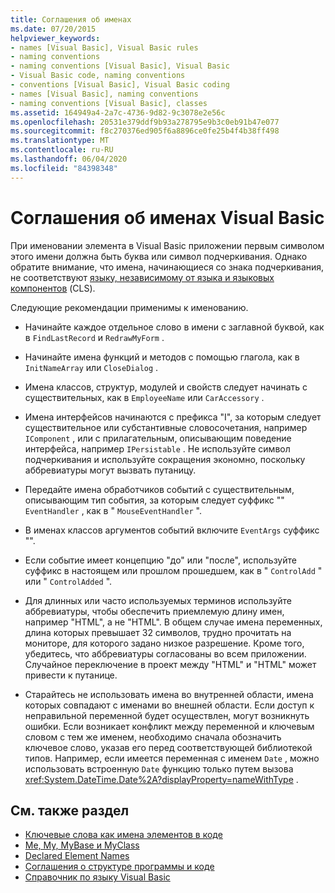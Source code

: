 ```yaml
---
title: Соглашения об именах
ms.date: 07/20/2015
helpviewer_keywords:
- names [Visual Basic], Visual Basic rules
- naming conventions
- naming conventions [Visual Basic], Visual Basic
- Visual Basic code, naming conventions
- conventions [Visual Basic], Visual Basic coding
- names [Visual Basic], naming conventions
- naming conventions [Visual Basic], classes
ms.assetid: 164949a4-2a7c-4736-9d82-9c3078e2e56c
ms.openlocfilehash: 20531e379ddf9b93a278795e9b3c0eb91b47e077
ms.sourcegitcommit: f8c270376ed905f6a8896ce0fe25b4f4b38ff498
ms.translationtype: MT
ms.contentlocale: ru-RU
ms.lasthandoff: 06/04/2020
ms.locfileid: "84398348"
---
```

# <a name="visual-basic-naming-conventions"></a>Соглашения об именах Visual Basic
При именовании элемента в Visual Basic приложении первым символом этого имени должна быть буква или символ подчеркивания. Однако обратите внимание, что имена, начинающиеся со знака подчеркивания, не соответствуют [языку, независимому от языка и языковых компонентов](../../../standard/language-independence-and-language-independent-components.md) (CLS).  
  
 Следующие рекомендации применимы к именованию.  
  
- Начинайте каждое отдельное слово в имени с заглавной буквой, как в `FindLastRecord` и `RedrawMyForm` .  
  
- Начинайте имена функций и методов с помощью глагола, как в `InitNameArray` или `CloseDialog` .  
  
- Имена классов, структур, модулей и свойств следует начинать с существительных, как в `EmployeeName` или `CarAccessory` .  
  
- Имена интерфейсов начинаются с префикса "I", за которым следует существительное или субстантивные словосочетания, например `IComponent` , или с прилагательным, описывающим поведение интерфейса, например `IPersistable` . Не используйте символ подчеркивания и используйте сокращения экономно, поскольку аббревиатуры могут вызвать путаницу.  
  
- Передайте имена обработчиков событий с существительным, описывающим тип события, за которым следует суффикс "" `EventHandler` , как в " `MouseEventHandler` ".  
  
- В именах классов аргументов событий включите `EventArgs` суффикс "".  
  
- Если событие имеет концепцию "до" или "после", используйте суффикс в настоящем или прошлом прошедшем, как в " `ControlAdd` " или " `ControlAdded` ".  
  
- Для длинных или часто используемых терминов используйте аббревиатуры, чтобы обеспечить приемлемую длину имен, например "HTML", а не "HTML". В общем случае имена переменных, длина которых превышает 32 символов, трудно прочитать на мониторе, для которого задано низкое разрешение. Кроме того, убедитесь, что аббревиатуры согласованы во всем приложении. Случайное переключение в проект между "HTML" и "HTML" может привести к путанице.  
  
- Старайтесь не использовать имена во внутренней области, имена которых совпадают с именами во внешней области. Если доступ к неправильной переменной будет осуществлен, могут возникнуть ошибки. Если возникает конфликт между переменной и ключевым словом с тем же именем, необходимо сначала обозначить ключевое слово, указав его перед соответствующей библиотекой типов. Например, если имеется переменная с именем `Date` , можно использовать встроенную `Date` функцию только путем вызова <xref:System.DateTime.Date%2A?displayProperty=nameWithType> .  
  
## <a name="see-also"></a>См. также раздел

- [Ключевые слова как имена элементов в коде](keywords-as-element-names-in-code.md)
- [Me, My, MyBase и MyClass](me-my-mybase-and-myclass.md)
- [Declared Element Names](../language-features/declared-elements/declared-element-names.md)
- [Соглашения о структуре программы и коде](program-structure-and-code-conventions.md)
- [Справочник по языку Visual Basic](../../language-reference/index.md)

